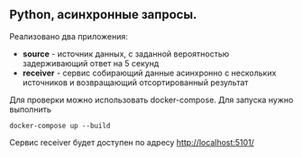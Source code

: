 ## Python, асинхронные запросы.

Реализовано два приложения:
 - **source** - источник данных, с заданной вероятностью задерживающий ответ на 5 секунд
 - **receiver** - сервис собирающий данные асинхронно с нескольких источников и возвращающий отсортированный результат

Для проверки можно использовать docker-compose. Для запуска нужно выполнить
``` shell
docker-compose up --build
```
 Сервис receiver будет доступен по адресу [http://localhost:5101/](http://localhost:5101/)